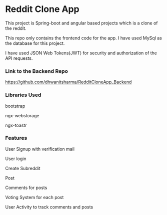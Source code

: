 # Reddit Clone App

This project is Spring-boot and angular based projects which is a clone of the reddit.

This repo only contains the frontend code for the app. I have used MySql as the database for this project.

I have used JSON Web Tokens(JWT) for security and authorization of the API requests.

### Link to the Backend Repo
https://github.com/dhwanitsharma/RedditCloneApp_Backend


### Libraries Used
bootstrap

ngx-webstorage

ngx-toastr

### Features
User Signup with verification mail

User login

Create Subreddit

Post

Comments for posts

Voting System for each post

User Activity to track comments and posts
